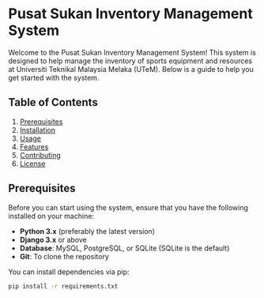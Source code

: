 # Pusat Sukan Inventory Management System

Welcome to the Pusat Sukan Inventory Management System! This system is designed to help manage the inventory of sports equipment and resources at Universiti Teknikal Malaysia Melaka (UTeM). Below is a guide to help you get started with the system.

## Table of Contents
1. [Prerequisites](#prerequisites)
2. [Installation](#installation)
3. [Usage](#usage)
4. [Features](#features)
5. [Contributing](#contributing)
6. [License](#license)

## Prerequisites

Before you can start using the system, ensure that you have the following installed on your machine:

- **Python 3.x** (preferably the latest version)
- **Django 3.x** or above
- **Database**: MySQL, PostgreSQL, or SQLite (SQLite is the default)
- **Git**: To clone the repository

You can install dependencies via pip:
```bash
pip install -r requirements.txt
